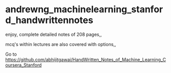 # andrewng_machinelearning_stanford_handwrittennotes


enjoy, complete detailed notes of 208 pages,,

mcq's within lectures are also covered with options,,

Go to https://github.com/abhijitgawai/HandWritten_Notes_of_Machine_Learning_Coursera_Stanford
